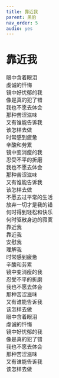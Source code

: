 ```yaml
---
title: 靠近我
parent: 黑豹
nav_order: 5
audio: yes
---
```


# 靠近我

眼中含着眼泪  
虔诚的忏悔  
镜中好忧郁的我  
像是真的犯了错  
我也不愿去体会  
那种苦涩滋味  
又有谁能告诉我  
该怎样去做  
时常感到疲惫  
辛酸和劳累  
镜中变消瘦的我  
忍受不平的折磨  
我也不愿去体会  
那种苦涩滋味  
又有谁能告诉我  
该怎样去做  
不愿去过平常的生活  
放弃一切才是我的错  
何时得到轻松和快乐  
何时驱散身边的寂寞  
靠近我  
靠近我  
安慰我  
理解我  
时常感到疲惫  
辛酸和劳累  
镜中变消瘦的我  
忍受不平的折磨  
我也不愿去体会  
那种苦涩滋味  
又有谁能告诉我  
该怎样去做  
眼中含着眼泪  
虔诚的忏悔  
镜中好忧郁的我  
像是真的犯了错  
我也不愿去体会  
那种苦涩滋味  
又有谁能告诉我  
该怎样去做
